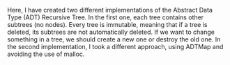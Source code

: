Here, I have created two different implementations of the Abstract Data Type (ADT) Recursive Tree. 
In the first one, each tree contains other subtrees (no nodes). Every tree is immutable, meaning that if a tree is deleted, 
its subtrees are not automatically deleted. If we want to change something in a tree, we should create a new one or destroy the old one. 
In the second implementation, I took a different approach, using ADTMap and avoiding the use of malloc.
